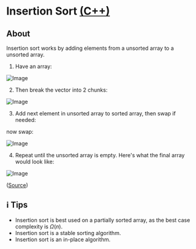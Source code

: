 # Insertion Sort [(C++)](./insertion-sort.cpp)

## About

Insertion sort works by adding elements from a unsorted array to a unsorted array.

1. Have an array:

![Image](https://www.interviewcake.com/images/svgs/insertion_sort_algorithm__unsorted_starting_list.svg?bust=206)

2. Then break the vector into 2 chunks:

![Image](https://www.interviewcake.com/images/svgs/insertion_sort_algorithm__list_with_sorted_first_element.svg?bust=206)

3. Add next element in unsorted array to sorted array, then swap if needed:

now swap:

![Image](https://www.interviewcake.com/images/svgs/insertion_sort_algorithm__list_with_swapped_3_and_8.svg?bust=206)

4. Repeat until the unsorted array is empty. Here's what the final array would look like:

![Image](https://www.interviewcake.com/images/svgs/insertion_sort_algorithm__moving_element_4_by_swapping.svg?bust=206)

([Source](https://www.interviewcake.com/concept/cpp/insertion-sort))

## ℹ️ Tips

- Insertion sort is best used on a partially sorted array, as the best case complexity is $\Omega(n)$.
- Insertion sort is a stable sorting algorithm.
- Insertion sort is an in-place algorithm.
